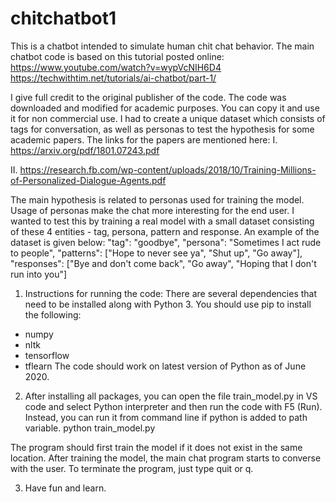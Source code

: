 # chitchatbot1
This is a chatbot intended to simulate human chit chat behavior.
The main chatbot code is based on this tutorial posted online:
https://www.youtube.com/watch?v=wypVcNIH6D4
https://techwithtim.net/tutorials/ai-chatbot/part-1/

I give full credit to the original publisher of the code. The code was downloaded and modified for academic purposes. You can copy it and use it for non commercial use. I had to create a unique dataset which consists of tags for conversation, as well as personas to test the hypothesis for some academic papers. The links for the papers are mentioned here:
I. https://arxiv.org/pdf/1801.07243.pdf

II. https://research.fb.com/wp-content/uploads/2018/10/Training-Millions-of-Personalized-Dialogue-Agents.pdf

The main hypothesis is related to personas used for training the model. Usage of personas make the chat more interesting for the end user. I wanted to test this by training a real model with a small dataset consisting of these 4 entities - tag, persona, pattern and response. An example of the dataset is given below:
"tag": "goodbye",
"persona": "Sometimes I act rude to people",
"patterns": ["Hope to never see ya", "Shut up", "Go away"],
"responses": ["Bye and don't come back", "Go away", "Hoping that I don't run into you"]

1. Instructions for running the code:
There are several dependencies that need to be installed along with Python 3.
You should use pip to install the following:
- numpy
- nltk
- tensorflow
- tflearn
The code should work on latest version of Python as of June 2020.

2. After installing all packages, you can open the file train_model.py in VS code and select Python interpreter and then run the code with F5 (Run). Instead, you can run it from command line if python is added to path variable.
python train_model.py

The program should first train the model if it does not exist in the same location. After training the model, the main chat program starts to converse with the user.
To terminate the program, just type quit or q.

3. Have fun and learn.


